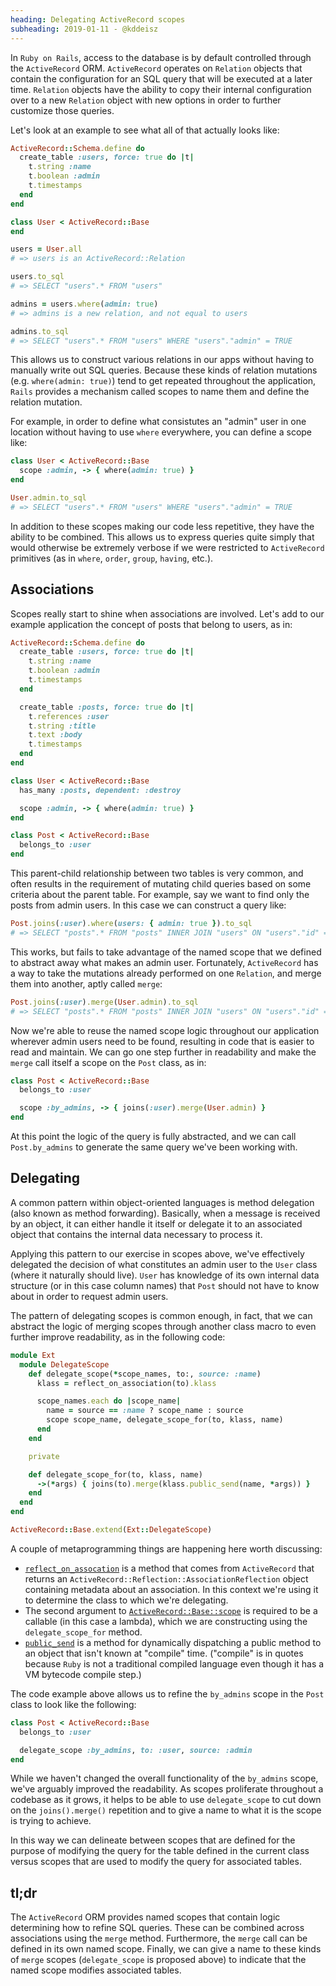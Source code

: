 ```yaml
---
heading: Delegating ActiveRecord scopes
subheading: 2019-01-11 - @kddeisz
---
```


In `Ruby on Rails`, access to the database is by default controlled through the `ActiveRecord` ORM. `ActiveRecord` operates on `Relation` objects that contain the configuration for an SQL query that will be executed at a later time. `Relation` objects have the ability to copy their internal configuration over to a new `Relation` object with new options in order to further customize those queries.

Let's look at an example to see what all of that actually looks like:

```ruby
ActiveRecord::Schema.define do
  create_table :users, force: true do |t|
    t.string :name
    t.boolean :admin
    t.timestamps
  end
end

class User < ActiveRecord::Base
end

users = User.all
# => users is an ActiveRecord::Relation

users.to_sql
# => SELECT "users".* FROM "users"

admins = users.where(admin: true)
# => admins is a new relation, and not equal to users

admins.to_sql
# => SELECT "users".* FROM "users" WHERE "users"."admin" = TRUE
```

This allows us to construct various relations in our apps without having to manually write out SQL queries. Because these kinds of relation mutations (e.g. `where(admin: true)`) tend to get repeated throughout the application, `Rails` provides a mechanism called scopes to name them and define the relation mutation.

For example, in order to define what consistutes an "admin" user in one location without having to use `where` everywhere, you can define a scope like:

```ruby
class User < ActiveRecord::Base
  scope :admin, -> { where(admin: true) }
end

User.admin.to_sql
# => SELECT "users".* FROM "users" WHERE "users"."admin" = TRUE
```

In addition to these scopes making our code less repetitive, they have the ability to be combined. This allows us to express queries quite simply that would otherwise be extremely verbose if we were restricted to `ActiveRecord` primitives (as in `where`, `order`, `group`, `having`, etc.).

## Associations

Scopes really start to shine when associations are involved. Let's add to our example application the concept of posts that belong to users, as in:

```ruby
ActiveRecord::Schema.define do
  create_table :users, force: true do |t|
    t.string :name
    t.boolean :admin
    t.timestamps
  end

  create_table :posts, force: true do |t|
    t.references :user
    t.string :title
    t.text :body
    t.timestamps
  end
end

class User < ActiveRecord::Base
  has_many :posts, dependent: :destroy

  scope :admin, -> { where(admin: true) }
end

class Post < ActiveRecord::Base
  belongs_to :user
end
```

This parent-child relationship between two tables is very common, and often results in the requirement of mutating child queries based on some criteria about the parent table. For example, say we want to find only the posts from admin users. In this case we can construct a query like:

```ruby
Post.joins(:user).where(users: { admin: true }).to_sql
# => SELECT "posts".* FROM "posts" INNER JOIN "users" ON "users"."id" = "posts"."user_id" WHERE "users"."admin" = TRUE
```

This works, but fails to take advantage of the named scope that we defined to abstract away what makes an admin user. Fortunately, `ActiveRecord` has a way to take the mutations already performed on one `Relation`, and merge them into another, aptly called `merge`:

```ruby
Post.joins(:user).merge(User.admin).to_sql
# => SELECT "posts".* FROM "posts" INNER JOIN "users" ON "users"."id" = "posts"."user_id" WHERE "users"."admin" = TRUE
```

Now we're able to reuse the named scope logic throughout our application wherever admin users need to be found, resulting in code that is easier to read and maintain. We can go one step further in readability and make the `merge` call itself a scope on the `Post` class, as in:

```ruby
class Post < ActiveRecord::Base
  belongs_to :user

  scope :by_admins, -> { joins(:user).merge(User.admin) }
end
```

At this point the logic of the query is fully abstracted, and we can call `Post.by_admins` to generate the same query we've been working with.

## Delegating

A common pattern within object-oriented languages is method delegation (also known as method forwarding). Basically, when a message is received by an object, it can either handle it itself or delegate it to an associated object that contains the internal data necessary to process it.

Applying this pattern to our exercise in scopes above, we've effectively delegated the decision of what constitutes an admin user to the `User` class (where it naturally should live). `User` has knowledge of its own internal data structure (or in this case column names) that `Post` should not have to know about in order to request admin users.

The pattern of delegating scopes is common enough, in fact, that we can abstract the logic of merging scopes through another class macro to even further improve readability, as in the following code:

```ruby
module Ext
  module DelegateScope
    def delegate_scope(*scope_names, to:, source: :name)
      klass = reflect_on_association(to).klass

      scope_names.each do |scope_name|
        name = source == :name ? scope_name : source
        scope scope_name, delegate_scope_for(to, klass, name)
      end
    end

    private

    def delegate_scope_for(to, klass, name)
      ->(*args) { joins(to).merge(klass.public_send(name, *args)) }
    end
  end
end

ActiveRecord::Base.extend(Ext::DelegateScope)
```

A couple of metaprogramming things are happening here worth discussing:

* [`reflect_on_assocation`](https://api.rubyonrails.org/classes/ActiveRecord/Reflection/ClassMethods.html#method-i-reflect_on_association) is a method that comes from `ActiveRecord` that returns an `ActiveRecord::Reflection::AssociationReflection` object containing metadata about an association. In this context we're using it to determine the class to which we're delegating.
* The second argument to [`ActiveRecord::Base::scope`](https://api.rubyonrails.org/classes/ActiveRecord/Scoping/Named/ClassMethods.html#method-i-scope) is required to be a callable (in this case a lambda), which we are constructing using the `delegate_scope_for` method.
* [`public_send`](https://apidock.com/ruby/Object/public_send) is a method for dynamically dispatching a public method to an object that isn't known at "compile" time. ("compile" is in quotes because `Ruby` is not a traditional compiled language even though it has a VM bytecode compile step.)

The code example above allows us to refine the `by_admins` scope in the `Post` class to look like the following:

```ruby
class Post < ActiveRecord::Base
  belongs_to :user

  delegate_scope :by_admins, to: :user, source: :admin
end
```

While we haven't changed the overall functionality of the `by_admins` scope, we've arguably improved the readability. As scopes proliferate throughout a codebase as it grows, it helps to be able to use `delegate_scope` to cut down on the `joins().merge()` repetition and to give a name to what it is the scope is trying to achieve.

In this way we can delineate between scopes that are defined for the purpose of modifying the query for the table defined in the current class versus scopes that are used to modify the query for associated tables.

## tl;dr

The `ActiveRecord` ORM provides named scopes that contain logic determining how to refine SQL queries. These can be combined across associations using the `merge` method. Furthermore, the `merge` call can be defined in its own named scope. Finally, we can give a name to these kinds of `merge` scopes (`delegate_scope` is proposed above) to indicate that the named scope modifies associated tables.
